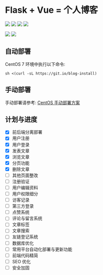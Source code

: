 # Flask + Vue = 个人博客

![](https://img.shields.io/github/license/ermaozi/blog)
![](https://img.shields.io/tokei/lines/github/ermaozi/blog)
![](https://img.shields.io/github/languages/code-size/ermaozi/blog)
![](https://img.shields.io/github/repo-size/ermaozi/blog)

![](https://img.shields.io/github/issues/ermaozi/blog)
![](https://img.shields.io/github/last-commit/ermaozi/blog)

## 自动部署

CentOS 7 环境中执行以下命令:

`sh <(curl -sL https://git.io/blog-install)`

## 手动部署

手动部署请参考: [CentOS 手动部署方案](https://github.com/ermaozi/blog/wiki/CentOS%E6%89%8B%E5%8A%A8%E9%83%A8%E7%BD%B2%E6%96%B9%E6%A1%88)

## 计划与进度

- [x] 前后端分离部署
- [x] 用户注册
- [x] 用户登录
- [x] 发表文章
- [x] 浏览文章
- [x] 分页功能
- [x] 删除文章
- [ ] 其他页面整改
- [ ] 注册验证
- [ ] 用户编辑资料
- [ ] 用户权限细分
- [ ] 访客记录
- [ ] 第三方登录
- [ ] 点赞系统
- [ ] 评论与留言系统
- [ ] 文章标签
- [ ] 文章搜索
- [ ] 友链登记系统
- [ ] 数据库优化
- [ ] 常用平台自动化部署与更新功能
- [ ] 前端代码精简
- [ ] SEO 优化
- [ ] 安全加固
